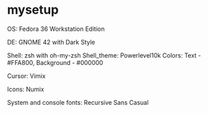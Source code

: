 # mysetup

OS: Fedora 36 Workstation Edition 

DE: GNOME 42 with Dark Style

Shell: zsh with oh-my-zsh
Shell_theme: Powerlevel10k
Colors: Text - #FFA800, Background - #000000

Cursor: Vimix

Icons: Numix

System and console fonts: Recursive Sans Casual




